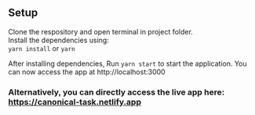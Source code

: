 ## Setup

Clone the respository and open terminal in project folder.   
Install the dependencies using:   
`yarn install` or `yarn`

After installing dependencies, Run `yarn start` to start the application. You can now access the app at http://localhost:3000  

### Alternatively, you can directly access the live app here: https://canonical-task.netlify.app
